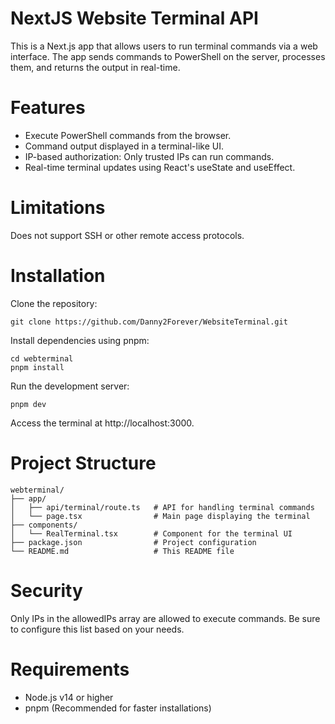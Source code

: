 # NextJS Website Terminal API
This is a Next.js app that allows users to run terminal commands via a web interface. The app sends commands to PowerShell on the server, processes them, and returns the output in real-time.

#  Features
- Execute PowerShell commands from the browser.
- Command output displayed in a terminal-like UI.
- IP-based authorization: Only trusted IPs can run commands.
- Real-time terminal updates using React's useState and useEffect.

# Limitations
Does not support SSH or other remote access protocols.

#  Installation
Clone the repository:

```
git clone https://github.com/Danny2Forever/WebsiteTerminal.git
```

Install dependencies using pnpm:

```
cd webterminal
pnpm install
```
Run the development server:

```
pnpm dev
```

Access the terminal at http://localhost:3000.

# Project Structure
```
webterminal/
├── app/
│   ├── api/terminal/route.ts   # API for handling terminal commands
│   └── page.tsx                # Main page displaying the terminal
├── components/
│   └── RealTerminal.tsx        # Component for the terminal UI
├── package.json                # Project configuration
└── README.md                   # This README file
```

# Security
Only IPs in the allowedIPs array are allowed to execute commands. Be sure to configure this list based on your needs.

# Requirements
- Node.js v14 or higher
- pnpm (Recommended for faster installations)
